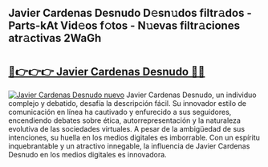 ## Javier Cardenas Desnudo D𝚎sn𝚞dos filtr𝚊dos - Parts-kAt Vid𝚎os f𝚘tos - N𝚞evas filtr𝚊ciones atr𝚊ctivas 2WaGh

# <h2><a href="http://mb0abg.tromn.icu/?c=Javier+Cardenas+Desnudo">🔗👉👉👉 Javier Cardenas Desnudo 🔗🔗</a></h2>

[![Javier Cardenas Desnudo nuevo](https://i.imgur.com/pEAQMta.gif)](http://mb0abg.tromn.icu/?c=Javier+Cardenas+Desnudo)
Javier Cardenas Desnudo, un individuo complejo y debatido, desafía la descripción fácil. Su innovador estilo de comunicación en línea ha cautivado y enfurecido a sus seguidores, encendiendo debates sobre ética, autorrepresentación y la naturaleza evolutiva de las sociedades virtuales. A pesar de la ambigüedad de sus intenciones, su huella en los medios digitales es imborrable. Con un espíritu inquebrantable y un atractivo innegable, la influencia de Javier Cardenas Desnudo en los medios digitales es innovadora.
